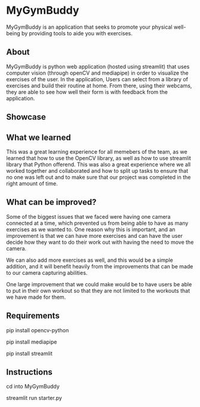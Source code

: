 # MyGymBuddy

 MyGymBuddy is an application that seeks to promote your physical well-being by providing tools to aide you with exercises.
 
## About
MyGymBuddy is python web application (hosted using streamlit) that uses computer vision (through openCV and mediapipe) in order to visualize the exercises of the user. In the application, Users can select from a library of exercises and build their routine at home. From there, using their webcams, they are able to see how well their form is with feedback from the application.
  
 ## Showcase
 
 
 ## What we learned
 
 This was a great learning experience for all memebers of the team, as we learned that how to use the OpenCV library, as well as how to use streamlit library that Python offerend. This was also a great experience where we all worked together and collaborated and how to split up tasks to ensure that no one was left out and to make sure that our project was completed in the right amount of time. 


 ## What can be improved?

 
Some of the biggest issues that we faced were having one camera connected at a time, which prevented us from being able to have as many exercises as we wanted to. One reason why this is important, and an improvement is that we can have more exercises and can have the user decide how they want to do their work out with having the need to move the camera.  
 
 We can also add more exercises as well, and this would be a simple addition, and it will benefit heavily from the improvements that can be made to our camera capturing abilities. 

One large improvement that we could make would be to have users be able to put in their own workout so that they are not limited to the workouts that we have made for them.

## Requirements
pip install opencv-python

pip install mediapipe

pip install streamlit

## Instructions
cd into MyGymBuddy

streamlit run starter.py
